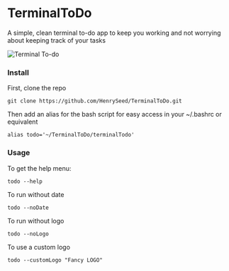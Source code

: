 # TerminalToDo
A simple, clean terminal to-do app to keep you working and not worrying about keeping track of your tasks

![Terminal To-do](https://i.imgur.com/rKTZGWQ.png)

### Install
First, clone the repo

`git clone https://github.com/HenrySeed/TerminalToDo.git`

Then add an alias for the bash script for easy access in your ~/.bashrc or equivalent

`alias todo='~/TerminalToDo/terminalTodo'`

### Usage

To get the help menu:

`todo --help`

To run without date

`todo --noDate`

To run without logo

`todo --noLogo`

To use a custom logo

`todo --customLogo "Fancy LOGO" `
